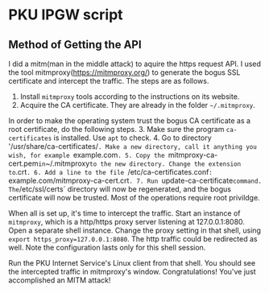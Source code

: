 # PKU IPGW script

## Method of Getting the API

I did a mitm(man in the middle attack) to aquire the https request API. I used the tool mitmproxy(https://mitmproxy.org/) to generate the bogus SSL certificate and intercept the traffic. The steps are as follows.

1. Install `mitmproxy` tools according to the instructions on its website.
2. Acquire the CA certificate. They are already in the folder `~/.mitmproxy`. 

In order to make the operating system trust the bogus CA certificate as a root certificate, do the following steps.
3. Make sure the program `ca-certificates` is installed. Use `apt` to check. 
4. Go to directory '/usr/share/ca-certificates/`. Make a new directory, call it anything you wish, for example `example.com`.
5. Copy the `mitmproxy-ca-cert.pem` in `~/.mitmproxy` to the new directory. Change the extension to `.crt`.
6. Add a line to the file `/etc/ca-certificates.conf`: `example.com/mitmproxy-ca-cert.crt`.
7. Run `update-ca-certificate` command. The `/etc/ssl/certs` directory will now be regenerated, and the bogus certificate will now be trusted. Most of the operations require root privildge.

When all is set up, it's time to intercept the traffic. Start an instance of `mitmproxy`, which is a http/https proxy server listening at 127.0.0.1:8080. Open a separate shell instance. Change the proxy setting in that shell, using `export https_proxy=127.0.0.1:8080`. The http traffic could be redirected as well. Note the configuration lasts only for this shell session.

Run the PKU Internet Service's Linux client from that shell. You should see the intercepted traffic in mitmproxy's window. Congratulations! You've just accomplished an MITM attack!

